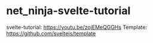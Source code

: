 # net_ninja-svelte-tutorial
svelte-tutorial: https://youtu.be/zojEMeQGGHs
Template: https://github.com/sveltejs/template
